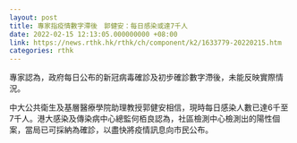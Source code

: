 ```yaml
---
layout: post
title: 專家指疫情數字滯後　郭健安：每日感染或達7千人
date: 2022-02-15 12:13:05.000000000 +08:00
link: https://news.rthk.hk/rthk/ch/component/k2/1633779-20220215.htm
categories: rthk
---
```


專家認為，政府每日公布的新冠病毒確診及初步確診數字滯後，未能反映實際情況。

中大公共衛生及基層醫療學院助理教授郭健安相信，現時每日感染人數已達6千至7千人。港大感染及傳染病中心總監何栢良認為，社區檢測中心檢測出的陽性個案，當局已可採納為確診，以盡快將疫情訊息向市民公布。
